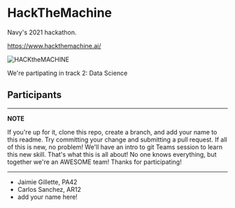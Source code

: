 # HackTheMachine
Navy's 2021 hackathon.  

https://www.hackthemachine.ai/

![HACKtheMACHINE](https://res.cloudinary.com/bizzaboprod/image/upload/q_auto:best,c_crop,g_custom/v1614875380/kbioq0gfijbcjpz254bq.png)

We're partipating in track 2: Data Science 

## Participants
---
**NOTE**

If you're up for it, clone this repo, create a branch, and add your name to this readme.  Try committing your change and submitting a pull request.  If all of this is new, no problem!  We'll have an intro to git Teams session to learn this new skill.  That's what this is all about!  No one knows everything, but together we're an AWESOME team!  Thanks for participating!

---

- Jaimie Gillette, PA42
- Carlos Sanchez, AR12
- add your name here!

